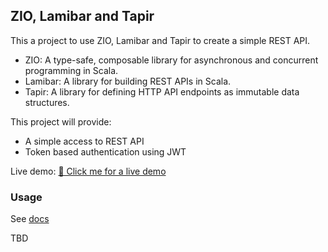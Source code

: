 ## ZIO, Lamibar and Tapir

This a project to use ZIO, Lamibar and Tapir to create a simple REST API.

* ZIO: A type-safe, composable library for asynchronous and concurrent programming in Scala.
* Lamibar: A library for building REST APIs in Scala.
* Tapir: A library for defining HTTP API endpoints as immutable data structures.

This project will provide:

* A simple access to REST API
* Token based authentication using JWT

Live demo: [🚀 Click me for a live demo](https://cheleb.github.io/zio-laminar-tapir/demo/index.html)

### Usage

See [docs](https://cheleb.github.io/zio-laminar-tapir/docs/index.html)

TBD